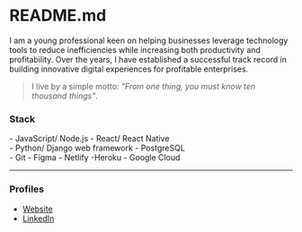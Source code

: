# README.md

I am a young professional keen on helping businesses leverage technology tools to reduce inefficiencies while increasing both productivity and profitability. Over the years, I have established a successful track record in building innovative digital experiences for profitable enterprises.

> I live by a simple motto: _"From one thing, you must know ten thousand things"_.

### Stack

\- JavaScript/ Node.js \- React/ React Native  
\- Python/ Django web framework \- PostgreSQL  
\- Git \- Figma \- Netlify \-Heroku \- Google Cloud  

---

### Profiles

- [Website](https://ninte.dev)
- [LinkedIn](https://linkedin.com/in/nullthefirst)
